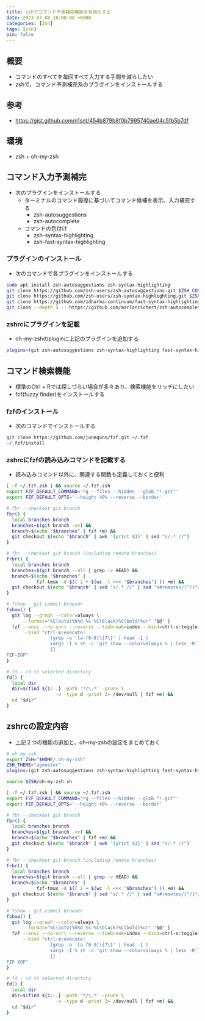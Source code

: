 ```yaml
---
title: zshでコマンド予測補完機能を有効化する
date: 2023-07-08 10:00:00 +0900
categories: [Zsh]
tags: [zsh]
pin: false
---
```


## 概要
- コマンドのすべてを毎回すべて入力する手間を減らしたい
- zshで、コマンド予測補完系のプラグインをインストールする

## 参考
- https://gist.github.com/n1snt/454b879b8f0b7995740ae04c5fb5b7df

## 環境
- zsh + oh-my-zsh

## コマンド入力予測補完
- 次のプラグインをインストールする
    - ターミナルのコマンド履歴に基づいてコマンド候補を表示、入力補完する
        - zsh-autosuggestions
        - zsh-autocomplete
    - コマンドの色付け
        - zsh-syntax-highlighting
        - zsh-fast-syntax-highlighting

### プラグインのインストール
- 次のコマンドで各プラグインをインストールする

``` bash
sudo apt install zsh-autosuggestions zsh-syntax-highlighting
git clone https://github.com/zsh-users/zsh-autosuggestions.git $ZSH_CUSTOM/plugins/zsh-autosuggestions
git clone https://github.com/zsh-users/zsh-syntax-highlighting.git $ZSH_CUSTOM/plugins/zsh-syntax-highlighting
git clone https://github.com/zdharma-continuum/fast-syntax-highlighting.git ${ZSH_CUSTOM:-$HOME/.oh-my-zsh/custom}/plugins/fast-syntax-highlighting
git clone --depth 1 -- https://github.com/marlonrichert/zsh-autocomplete.git $ZSH_CUSTOM/plugins/zsh-autocomplete
```

### zshrcにプラグインを記載
- oh-my-zshのpluginに上記のプラグインを追加する

``` bash
plugins=(git zsh-autosuggestions zsh-syntax-highlighting fast-syntax-highlighting zsh-autocomplete)
```

## コマンド検索機能
- 標準のCtrl + Rでは探しづらい場合が多々あり、検索機能をリッチにしたい
- fzf(fuzzy finder)をインストールする

### fzfのインストール
- 次のコマンドでインストールする

``` bash
git clone https://github.com/junegunn/fzf.git ~/.fzf
~/.fzf/install
```

### zshrcにfzfの読み込みコマンドを記載する
- 読み込みコマンド以外に、関連する関数も定義しておくと便利

``` bash
[ -f ~/.fzf.zsh ] && source ~/.fzf.zsh
export FZF_DEFAULT_COMMAND='rg --files --hidden --glob "!.git"'
export FZF_DEFAULT_OPTS='--height 40% --reverse --border'

# fbr - checkout git branch
fbr() {
  local branches branch
  branches=$(git branch -vv) &&
  branch=$(echo "$branches" | fzf +m) &&
  git checkout $(echo "$branch" | awk '{print $1}' | sed "s/.* //")
}

# fbr - checkout git branch (including remote branches)
frbr() {
  local branches branch
  branches=$(git branch --all | grep -v HEAD) &&
  branch=$(echo "$branches" |
           fzf-tmux -d $(( 2 + $(wc -l <<< "$branches") )) +m) &&
  git checkout $(echo "$branch" | sed "s/.* //" | sed "s#remotes/[^/]*/##")
}

# fshow - git commit browser
fshow() {
  git log --graph --color=always \
      --format="%C(auto)%h%d %s %C(black)%C(bold)%cr" "$@" |
  fzf --ansi --no-sort --reverse --tiebreak=index --bind=ctrl-s:toggle-sort \
      --bind "ctrl-m:execute:
                (grep -o '[a-f0-9]\{7\}' | head -1 |
                xargs -I % sh -c 'git show --color=always % | less -R') << 'FZF-EOF'
                {}
FZF-EOF"
}

# fd - cd to selected directory
fd() {
  local dir
  dir=$(find ${1:-.} -path '*/\.*' -prune \
                  -o -type d -print 2> /dev/null | fzf +m) &&
  cd "$dir"
}
```

## zshrcの設定内容
- 上記２つの機能の追加と、oh-my-zshの設定をまとめておく

``` bash
# oh my zsh
export ZSH="$HOME/.oh-my-zsh"
ZSH_THEME="agnoster"
plugins=(git zsh-autosuggestions zsh-syntax-highlighting fast-syntax-highlighting zsh-autocomplete)

source $ZSH/oh-my-zsh.sh

[ -f ~/.fzf.zsh ] && source ~/.fzf.zsh
export FZF_DEFAULT_COMMAND='rg --files --hidden --glob "!.git"'
export FZF_DEFAULT_OPTS='--height 40% --reverse --border'

# fbr - checkout git branch
fbr() {
  local branches branch
  branches=$(git branch -vv) &&
  branch=$(echo "$branches" | fzf +m) &&
  git checkout $(echo "$branch" | awk '{print $1}' | sed "s/.* //")
}

# fbr - checkout git branch (including remote branches)
frbr() {
  local branches branch
  branches=$(git branch --all | grep -v HEAD) &&
  branch=$(echo "$branches" |
           fzf-tmux -d $(( 2 + $(wc -l <<< "$branches") )) +m) &&
  git checkout $(echo "$branch" | sed "s/.* //" | sed "s#remotes/[^/]*/##")
}

# fshow - git commit browser
fshow() {
  git log --graph --color=always \
      --format="%C(auto)%h%d %s %C(black)%C(bold)%cr" "$@" |
  fzf --ansi --no-sort --reverse --tiebreak=index --bind=ctrl-s:toggle-sort \
      --bind "ctrl-m:execute:
                (grep -o '[a-f0-9]\{7\}' | head -1 |
                xargs -I % sh -c 'git show --color=always % | less -R') << 'FZF-EOF'
                {}
FZF-EOF"
}

# fd - cd to selected directory
fd() {
  local dir
  dir=$(find ${1:-.} -path '*/\.*' -prune \
                  -o -type d -print 2> /dev/null | fzf +m) &&
  cd "$dir"
}

```

